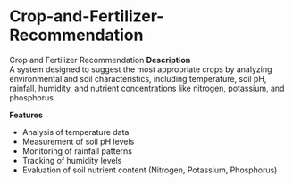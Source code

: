 # Crop-and-Fertilizer-Recommendation
Crop and Fertilizer Recommendation
**Description**  
A system designed to suggest the most appropriate crops by analyzing environmental and soil characteristics, including temperature, soil pH, rainfall, humidity, and nutrient concentrations like nitrogen, potassium, and phosphorus.  

**Features**  
- Analysis of temperature data  
- Measurement of soil pH levels  
- Monitoring of rainfall patterns  
- Tracking of humidity levels  
- Evaluation of soil nutrient content (Nitrogen, Potassium, Phosphorus)  
